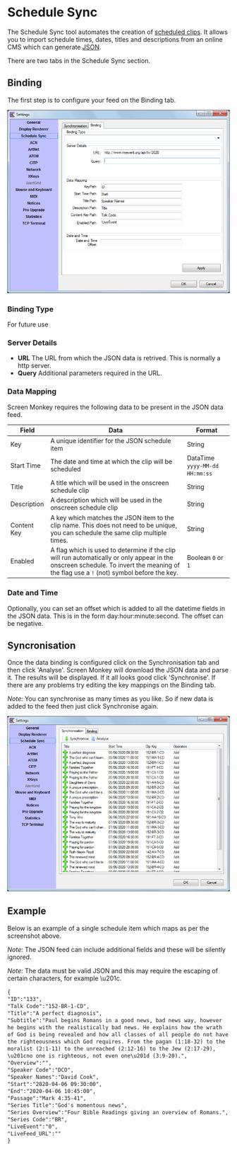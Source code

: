 # Schedule Sync

The Schedule Sync tool automates the creation of [scheduled clips](../toolbar/schedule.md). It allows you to import schedule times, dates, titles and descriptions from an online CMS which can generate [JSON](https://www.json.org/json-en.html). 

There are two tabs in the Schedule Sync section.

## Binding
The first step is to configure your feed on the Binding tab.

![](../../images/settings-sync-binding.png)

### Binding Type
For future use

### Server Details
- **URL** The URL from which the JSON data is retrived. This is normally a http server.
- **Query** Additional parameters required in the URL.

### Data Mapping
Screen Monkey requires the following data to be present in the JSON data feed.

|Field|Data|Format|
|--|--|--|
|Key|A unique identifier for the JSON schedule item|String|
|Start Time|The date and time at which the clip will be scheduled|DataTime `yyyy-MM-dd HH:mm:ss`|
|Title|A title which will be used in the onscreen schedule clip|String|
|Description|A description which will be used in the onscreen schedule clip|String|
|Content Key|A key which matches the JSON item to the clip name. This does not need to be unique, you can schedule the same clip multiple times.|String|
|Enabled|A flag which is used to determine if the clip will run automatically or only appear in the onscreen schedule. To invert the meaning of the flag use a `!` (not) symbol before the key.|Boolean `0` or `1`|

### Date and Time
Optionally, you can set an offset which is added to all the datetime fields in the JSON data. This is in the form day:hour:minute:second. The offset can be negative.

## Syncronisation
Once the data binding is configured click on the Synchronisation tab and then click 'Analyse'. Screen Monkey will download the JSON data and parse it. The results will be displayed. If it all looks good click 'Synchronise'. If there are any problems try editing the key mappings on the Binding tab.

*Note:* You can synchronise as many times as you like. So if new data is added to the feed then just click Synchronise again.

![](../../images/settings-sync-analyse.png)

## Example
Below is an example of a single schedule item which maps as per the screenshot above. 

*Note:* The JSON feed can include additional fields and these will be silently ignored.

*Note:* The data must be valid JSON and this may require the escaping of certain characters, for example \u201c.

    {
    "ID":"133",
    "Talk Code":"152-BR-1-CD",
    "Title":"A perfect diagnosis",
    "Subtitle":"Paul begins Romans in a good news, bad news way, however he begins with the realistically bad news. He explains how the wrath of God is being revealed and how all classes of all people do not have the righteousness which God requires. From the pagan (1:18-32) to the moralist (2:1-11) to the unreached (2:12-16) to the Jew (2:17-29), \u201cno one is righteous, not even one\u201d (3:9-20).",
    "Overview":"",
    "Speaker Code":"DCO",
    "Speaker Names":"David Cook",
    "Start":"2020-04-06 09:30:00",
    "End":"2020-04-06 10:45:00",
    "Passage":"Mark 4:35-41",
    "Series Title":"God's momentous news",
    "Series Overview":"Four Bible Readings giving an overview of Romans.",
    "Series Code":"BR",
    "LiveEvent":"0",
    "LiveFeed_URL":""
    }


